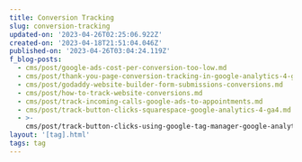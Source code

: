 ```yaml
---
title: Conversion Tracking
slug: conversion-tracking
updated-on: '2023-04-26T02:25:06.922Z'
created-on: '2023-04-18T21:51:04.046Z'
published-on: '2023-04-26T03:04:24.119Z'
f_blog-posts:
  - cms/post/google-ads-cost-per-conversion-too-low.md
  - cms/post/thank-you-page-conversion-tracking-in-google-analytics-4-ga4.md
  - cms/post/godaddy-website-builder-form-submissions-conversions.md
  - cms/post/how-to-track-website-conversions.md
  - cms/post/track-incoming-calls-google-ads-to-appointments.md
  - cms/post/track-button-clicks-squarespace-google-analytics-4-ga4.md
  - >-
    cms/post/track-button-clicks-using-google-tag-manager-google-analytics-4-ga4.md
layout: '[tag].html'
tags: tag
---
```



